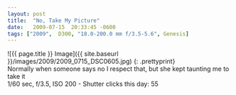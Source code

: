 ```yaml
---
layout: post
title:  "No, Take My Picture"
date:   2009-07-15  20:33:45 -0600
tags: ["2009",  D300, "18.0-200.0 mm f/3.5-5.6", Genesis]
---
```

![{{ page.title }} Image]({{ site.baseurl }}/images/2009/2009_0715_DSC0605.jpg)
{: .prettyprint}  
Normally when someone says no I respect that, but she kept taunting me to take it  
1/60 sec, f/3.5, ISO 200 - Shutter clicks this day: 55